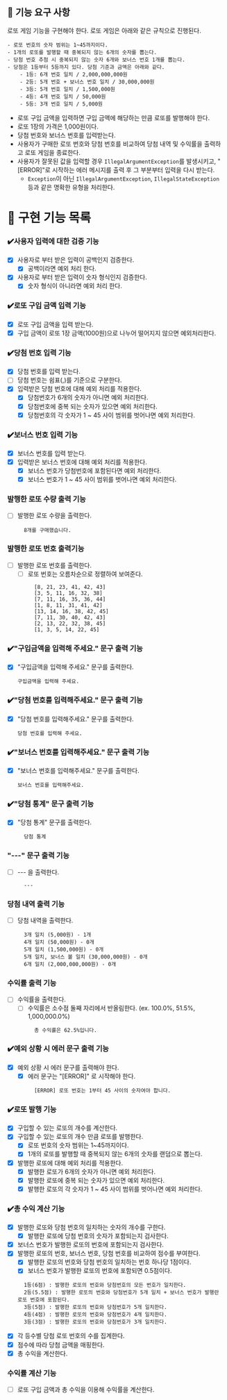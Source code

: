 ## 🚀 기능 요구 사항

로또 게임 기능을 구현해야 한다. 로또 게임은 아래와 같은 규칙으로 진행된다.

```
- 로또 번호의 숫자 범위는 1~45까지이다.
- 1개의 로또를 발행할 때 중복되지 않는 6개의 숫자를 뽑는다.
- 당첨 번호 추첨 시 중복되지 않는 숫자 6개와 보너스 번호 1개를 뽑는다.
- 당첨은 1등부터 5등까지 있다. 당첨 기준과 금액은 아래와 같다.
    - 1등: 6개 번호 일치 / 2,000,000,000원
    - 2등: 5개 번호 + 보너스 번호 일치 / 30,000,000원
    - 3등: 5개 번호 일치 / 1,500,000원
    - 4등: 4개 번호 일치 / 50,000원
    - 5등: 3개 번호 일치 / 5,000원
```

- 로또 구입 금액을 입력하면 구입 금액에 해당하는 만큼 로또를 발행해야 한다.
- 로또 1장의 가격은 1,000원이다.
- 당첨 번호와 보너스 번호를 입력받는다.
- 사용자가 구매한 로또 번호와 당첨 번호를 비교하여 당첨 내역 및 수익률을 출력하고 로또 게임을 종료한다.
- 사용자가 잘못된 값을 입력할 경우 `IllegalArgumentException`를 발생시키고, "[ERROR]"로 시작하는 에러 메시지를 출력 후 그 부분부터 입력을 다시 받는다.
    - `Exception`이 아닌 `IllegalArgumentException`, `IllegalStateException` 등과 같은 명확한 유형을 처리한다.

# 📝 구현 기능 목록

### ✔️사용자 입력에 대한 검증 기능

- [x] 사용자로 부터 받은 입력이 공백인지 검증한다.
    - [x] 공백이라면 예외 처리 한다.
- [x] 사용자로 부터 받은 입력이 숫자 형식인지 검증한다.
    - [x] 숫자 형식이 아니라면 예외 처리 한다.

### ✔️로또 구입 금액 입력 기능

- [x] 로또 구입 금액을 입력 받는다.
- [x] 구입 금액이 로또 1장 금액(1000원)으로 나누어 떨어지지 않으면 예외처리한다.

### ✔️당첨 번호 입력 기능

- [x] 당첨 번호를 입력 받는다.
- [ ] 당첨 번호는 쉼표(,)를 기준으로 구분한다.
- [x] 입력받은 당첨 번호에 대해 예외 처리를 적용한다.
    - [x] 당첨번호가 6개의 숫자가 아니면 예외 처리한다.
    - [x] 당첨번호에 중복 되는 숫자가 있으면 예외 처리한다.
    - [x] 당첨번호의 각 숫자가 1 ~ 45 사이 범위를 벗어나면 예외 처리한다.

### ✔️보너스 번호 입력 기능

- [x] 보너스 번호를 입력 받는다.
- [x] 입력받은 보너스 번호에 대해 예외 처리를 적용한다.
    - [x] 보너스 번호가 당첨번호에 포함된다면 예외 처리한다.
    - [x] 보너스 번호가 1 ~ 45 사이 범위를 벗어나면 예외 처리한다.

### 발행한 로또 수량 출력 기능

- [ ] 발행한 로또 수량을 출력한다.
  ```
    8개를 구매했습니다.
  ```

### 발행한 로또 번호 출력기능

- [ ] 발행한 로또 번호를 출력한다.
    - [ ] 로또 번호는 오름차순으로 정렬하여 보여준다.
      ```
        [8, 21, 23, 41, 42, 43]
        [3, 5, 11, 16, 32, 38]
        [7, 11, 16, 35, 36, 44]
        [1, 8, 11, 31, 41, 42]
        [13, 14, 16, 38, 42, 45]
        [7, 11, 30, 40, 42, 43]
        [2, 13, 22, 32, 38, 45]
        [1, 3, 5, 14, 22, 45]
      ```

### ✔️"구입금액을 입력해 주세요." 문구 출력 기능

- [x] "구입금액을 입력해 주세요." 문구를 출력한다.
  ```
  구입금액을 입력해 주세요.
  ```

### ✔️"당첨 번호를 입력해주세요." 문구 출력 기능

- [x] "당첨 번호를 입력해주세요." 문구를 출력한다.
  ```
  당첨 번호를 입력해 주세요.
  ```

### ✔️"보너스 번호를 입력해주세요." 문구 출력 기능

- [x] "보너스 번호를 입력해주세요." 문구를 출력한다.
  ```
  보너스 번호를 입력해주세요.
  ```

### ✔️"당첨 통계" 문구 출력 기능

- [x] "당첨 통계" 문구를 출력한다.
  ```
    당첨 통계
  ```

### "---" 문구 출력 기능

- [ ] --- 을 출력한다.
  ```
    ---
  ```

### 당첨 내역 출력 기능

- [ ] 당첨 내역을 출력한다.
  ```
    3개 일치 (5,000원) - 1개
    4개 일치 (50,000원) - 0개
    5개 일치 (1,500,000원) - 0개
    5개 일치, 보너스 볼 일치 (30,000,000원) - 0개
    6개 일치 (2,000,000,000원) - 0개
  ```

### 수익률 출력 기능

- [ ] 수익률을 출력한다.
    - [ ] 수익률은 소수점 둘째 자리에서 반올림한다. (ex. 100.0%, 51.5%, 1,000,000.0%)
      ```
        총 수익률은 62.5%입니다.
      ```

### ✔️예외 상황 시 에러 문구 출력 기능

- [x] 예외 상황 시 에러 문구를 출력해야 한다.
    - [x] 에러 문구는 "[ERROR]" 로 시작해야 한다.
      ```
        [ERROR] 로또 번호는 1부터 45 사이의 숫자여야 합니다.
      ```

### ✔️로또 발행 기능

- [x] 구입할 수 있는 로또의 개수를 계산한다.
- [x] 구입할 수 있는 로또의 개수 만큼 로또를 발행한다.
    - [x] 로또 번호의 숫자 범위는 1~45까지이다.
    - [x] 1개의 로또를 발행할 때 중복되지 않는 6개의 숫자를 랜덤으로 뽑는다.
- [x] 발행한 로또에 대해 예외 처리를 적용한다.
    - [x] 발행한 로또가 6개의 숫자가 아니면 예외 처리한다.
    - [x] 발행한 로또에 중복 되는 숫자가 있으면 예외 처리한다.
    - [x] 발행한 로또의 각 숫자가 1 ~ 45 사이 범위를 벗어나면 예외 처리한다.

### ✔️총 수익 계산 기능

- [x] 발행한 로또와 당첨 번호의 일치하는 숫자의 개수를 구한다.
    - [x] 발행한 로또에 당첨 번호의 숫자가 포함되는지 검사한다.
- [x] 보너스 번호가 발행한 로또의 번호에 포함되는지 검사한다.
- [x] 발행한 로또의 번호, 보너스 번호, 당첨 번호를 비교하여 점수를 부여한다.
    - [x] 발행한 로또의 번호와 당첨 번호의 일치하는 번호 하나당 1점이다.
    - [x] 보너스 번호가 발행한 로또의 번호에 포함되면 0.5점이다.
  ```
    1등(6점) : 발행한 로또의 번호와 당첨번호의 모든 번호가 일치한다.
    2등(5.5점) : 발행한 로또의 번호와 당첨번호가 5개 일치 + 보너스 번호가 발행란 로또 번호에 포함된다.
    3등(5점) : 발행한 로또의 번호와 당첨번호가 5개 일치한다.
    4등(4점) : 발행한 로또의 번호와 당첨번호가 4개 일치한다.
    3등(3점) : 발행한 로또의 번호와 당첨번호가 3개 일치한다.
  ```
- [x] 각 등수별 당첨 로또 번호의 수를 집계한다.
- [x] 점수에 따라 당첨 금액을 매핑한다.
- [x] 총 수익을 계산한다.

### 수익률 계산 기능

- [ ] 로또 구입 금액과 총 수익을 이용해 수익률을 계산한다.
